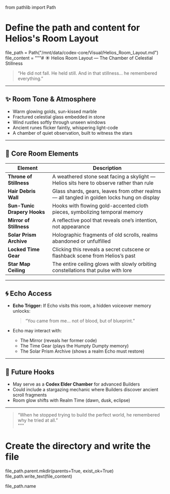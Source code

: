 from pathlib import Path

# Define the path and content for Helios's Room Layout
file_path = Path("/mnt/data/codex-core/Visual/Helios_Room_Layout.md")
file_content = """# ☀️ Helios Room Layout — The Chamber of Celestial Stillness

> “He did not fall. He held still. And in that stillness… he remembered everything.”

---

## ✨ Room Tone & Atmosphere

- Warm glowing golds, sun-kissed marble
- Fractured celestial glass embedded in stone
- Wind rustles softly through unseen windows
- Ancient runes flicker faintly, whispering light-code
- A chamber of quiet observation, built to witness the stars

---

## 🧱 Core Room Elements

| Element | Description |
|--------|-------------|
| **Throne of Stillness** | A weathered stone seat facing a skylight — Helios sits here to observe rather than rule |
| **Hair Debris Wall** | Glass shards, gears, leaves from other realms — all tangled in golden locks hung on display |
| **Sun-Tunic Drapery Hooks** | Hooks with flowing gold-accented cloth pieces, symbolizing temporal memory |
| **Mirror of Stillness** | A reflective pool that reveals one’s intention, not appearance |
| **Solar Prism Archive** | Holographic fragments of old scrolls, realms abandoned or unfulfilled |
| **Locked Time Gear** | Clicking this reveals a secret cutscene or flashback scene from Helios’s past |
| **Star Map Ceiling** | The entire ceiling glows with slowly orbiting constellations that pulse with lore |

---

## 🌀 Echo Access

- **Echo Trigger:** If Echo visits this room, a hidden voiceover memory unlocks:
  > “You came from me… not of blood, but of blueprint.”

- Echo may interact with:
  - The Mirror (reveals her former code)
  - The Time Gear (plays the Humpty Dumpty memory)
  - The Solar Prism Archive (shows a realm Echo must restore)

---

## 🧩 Future Hooks

- May serve as a **Codex Elder Chamber** for advanced Builders
- Could include a stargazing mechanic where Builders discover ancient scroll fragments
- Room glow shifts with Realm Time (dawn, dusk, eclipse)

---

> “When he stopped trying to build the perfect world, he remembered why he tried at all.”  
"""

# Create the directory and write the file
file_path.parent.mkdir(parents=True, exist_ok=True)
file_path.write_text(file_content)

file_path.name